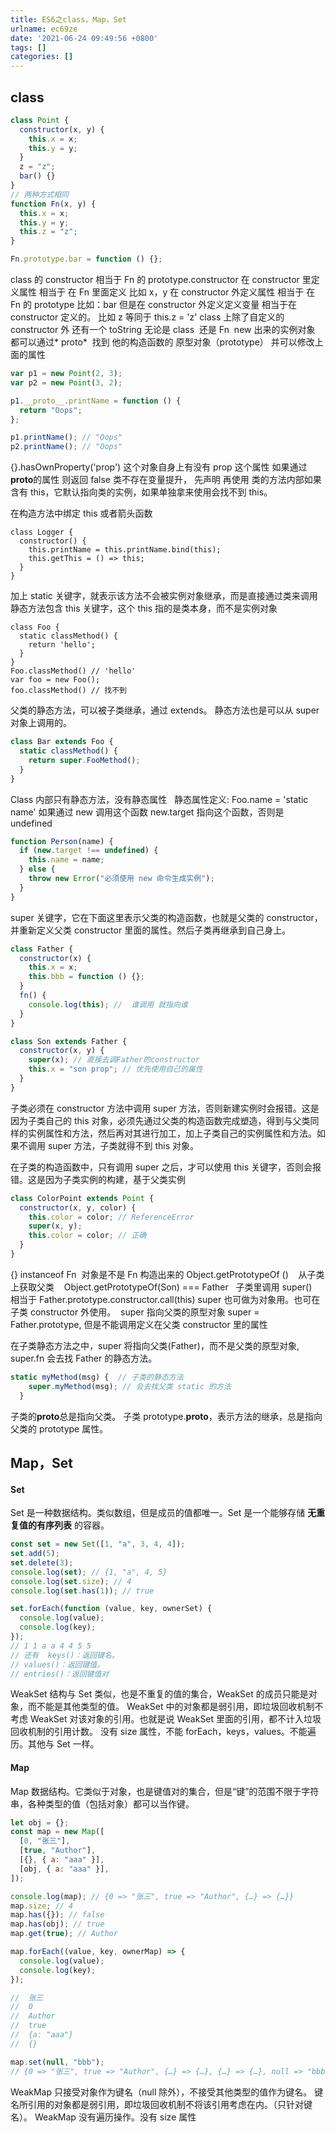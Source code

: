 ```yaml
---
title: ES6之class，Map，Set
urlname: ec69ze
date: '2021-06-24 09:49:56 +0800'
tags: []
categories: []
---
```


## class

```javascript
class Point {
  constructor(x, y) {
    this.x = x;
    this.y = y;
  }
  z = "z";
  bar() {}
}
// 两种方式相同
function Fn(x, y) {
  this.x = x;
  this.y = y;
  this.z = "z";
}

Fn.prototype.bar = function () {};
```

class 的 constructor 相当于 Fn 的 prototype.constructor
在 constructor 里定义属性 相当于 在 Fn 里面定义 比如 x，y
在 constructor 外定义属性 相当于 在 Fn 的 prototype 比如：bar
但是在 constructor 外定义定义变量 相当于在 constructor 定义的。 比如 z 等同于 this.z = 'z'
class 上除了自定义的 constructor 外 还有一个 toString
无论是 class  还是 Fn  new 出来的实例对象 都可以通过* proto*  找到 他的构造函数的 原型对象（prototype）
并可以修改上面的属性

```javascript
var p1 = new Point(2, 3);
var p2 = new Point(3, 2);

p1.__proto__.printName = function () {
  return "Oops";
};

p1.printName(); // "Oops"
p2.printName(); // "Oops"
```

{}.hasOwnProperty('prop') 这个对象自身上有没有 prop 这个属性 如果通过**proto**的属性 则返回 false
类不存在变量提升， 先声明 再使用
类的方法内部如果含有 this，它默认指向类的实例，如果单独拿来使用会找不到 this。

在构造方法中绑定 this 或者箭头函数

```
class Logger {
  constructor() {
    this.printName = this.printName.bind(this);
    this.getThis = () => this;
  }
}
```

加上 static 关键字，就表示该方法不会被实例对象继承，而是直接通过类来调用
静态方法包含 this 关键字，这个 this 指的是类本身，而不是实例对象

```
class Foo {
  static classMethod() {
    return 'hello';
  }
}
Foo.classMethod() // 'hello'
var foo = new Foo();
foo.classMethod() // 找不到
```

父类的静态方法，可以被子类继承，通过 extends。
静态方法也是可以从 super 对象上调用的。

```javascript
class Bar extends Foo {
  static classMethod() {
    return super.FooMethod();
  }
}
```

Class 内部只有静态方法，没有静态属性  
静态属性定义: Foo.name = 'static name'
如果通过 new 调用这个函数 new.target 指向这个函数，否则是 undefined

```javascript
function Person(name) {
  if (new.target !== undefined) {
    this.name = name;
  } else {
    throw new Error("必须使用 new 命令生成实例");
  }
}
```

super 关键字，它在下面这里表示父类的构造函数，也就是父类的 constructor，并重新定义父类 constructor 里面的属性。然后子类再继承到自己身上。

```javascript
class Father {
  constructor(x) {
    this.x = x;
    this.bbb = function () {};
  }
  fn() {
    console.log(this); //  谁调用 就指向谁
  }
}

class Son extends Father {
  constructor(x, y) {
    super(x); // 直接去调Father的constructor
    this.x = "son prop"; // 优先使用自己的属性
  }
}
```

子类必须在 constructor 方法中调用 super 方法，否则新建实例时会报错。这是因为子类自己的 this 对象，必须先通过父类的构造函数完成塑造，得到与父类同样的实例属性和方法，然后再对其进行加工，加上子类自己的实例属性和方法。如果不调用 super 方法，子类就得不到 this 对象。

在子类的构造函数中，只有调用 super 之后，才可以使用 this 关键字，否则会报错。这是因为子类实例的构建，基于父类实例

```javascript
class ColorPoint extends Point {
  constructor(x, y, color) {
    this.color = color; // ReferenceError
    super(x, y);
    this.color = color; // 正确
  }
}
```

{} instanceof Fn  对象是不是 Fn 构造出来的
Object.getPrototypeOf ()    从子类上获取父类    Object.getPrototypeOf(Son) === Father  
子类里调用 super()  相当于 Father.prototype.constructor.call(this)
super 也可做为对象用。也可在子类 constructor 外使用。  super 指向父类的原型对象 super = Father.prototype, 但是不能调用定义在父类 constructor 里的属性

在子类静态方法之中，super 将指向父类(Father)，而不是父类的原型对象, super.fn 会去找 Father 的静态方法。

```javascript
static myMethod(msg) {  // 子类的静态方法
    super.myMethod(msg); // 会去找父类 static 的方法
  }
```

子类的**proto**总是指向父类。
子类 prototype.**proto**，表示方法的继承，总是指向父类的 prototype 属性。

## Map，Set

#### Set

Set 是一种数据结构。类似数组，但是成员的值都唯一。Set 是一个能够存储 **无重复值的有序列表** 的容器。

```javascript
const set = new Set([1, "a", 3, 4, 4]);
set.add(5);
set.delete(3);
console.log(set); // {1, "a", 4, 5}
console.log(set.size); // 4
console.log(set.has(1)); // true

set.forEach(function (value, key, ownerSet) {
  console.log(value);
  console.log(key);
});
// 1 1 a a 4 4 5 5
// 还有  keys()：返回键名。
// values()：返回键值。
// entries()：返回键值对
```

WeakSet 结构与 Set 类似，也是不重复的值的集合，WeakSet 的成员只能是对象，而不能是其他类型的值。
WeakSet 中的对象都是弱引用，即垃圾回收机制不考虑 WeakSet 对该对象的引用。也就是说 WeakSet 里面的引用，都不计入垃圾回收机制的引用计数。
没有 size 属性，不能 forEach，keys，values。不能遍历。其他与 Set 一样。

#### Map

Map 数据结构。它类似于对象，也是键值对的集合，但是“键”的范围不限于字符串，各种类型的值（包括对象）都可以当作键。

```javascript
let obj = {};
const map = new Map([
  [0, "张三"],
  [true, "Author"],
  [{}, { a: "aaa" }],
  [obj, { a: "aaa" }],
]);

console.log(map); // {0 => "张三", true => "Author", {…} => {…}}
map.size; // 4
map.has({}); // false
map.has(obj); // true
map.get(true); // Author

map.forEach((value, key, ownerMap) => {
  console.log(value);
  console.log(key);
});

//  张三
//  0
//  Author
//  true
//  {a: "aaa"}
//  {}

map.set(null, "bbb");
// {0 => "张三", true => "Author", {…} => {…}, {…} => {…}, null => "bbb"}
```

WeakMap 只接受对象作为键名（null 除外），不接受其他类型的值作为键名。
键名所引用的对象都是弱引用，即垃圾回收机制不将该引用考虑在内。（只针对键名）。
WeakMap 没有遍历操作。没有 size 属性
